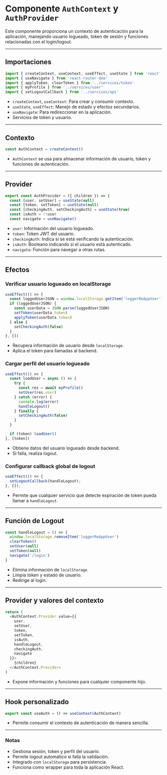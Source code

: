 # Componente `AuthContext` y `AuthProvider`

Este componente proporciona un contexto de autenticación para la aplicación, manejando usuario logueado, token de sesión y funciones relacionadas con el login/logout.

---

## Importaciones

```javascript
import { createContext, useContext, useEffect, useState } from 'react'
import { useNavigate } from 'react-router-dom'
import { applyToken, clearToken } from '../services/token'
import { myProfile } from '../services/user'
import { setLogoutCallback } from '../services/api'
```

- `createContext`, `useContext`: Para crear y consumir contexto.
- `useState`, `useEffect`: Manejo de estado y efectos secundarios.
- `useNavigate`: Para redireccionar en la aplicación.
- Servicios de token y usuario.

---

## Contexto

```javascript
const AuthContext = createContext()
```

- `AuthContext` se usa para almacenar información de usuario, token y funciones de autenticación.

---

## Provider

```javascript
export const AuthProvider = ({ children }) => {
  const [user, setUser] = useState(null)
  const [token, setToken] = useState(null)
  const [checkingAuth, setCheckingAuth] = useState(true)
  const isAuth = !!user
  const navigate = useNavigate()
```

- `user`: Información del usuario logueado.
- `token`: Token JWT del usuario.
- `checkingAuth`: Indica si se está verificando la autenticación.
- `isAuth`: Booleano indicando si el usuario está autenticado.
- `navigate`: Función para navegar a otras rutas.

---

## Efectos

### Verificar usuario logueado en localStorage

```javascript
useEffect(() => {
  const loggedUserJSON = window.localStorage.getItem('loggerReAppUser')
  if (loggedUserJSON) {
    const userData = JSON.parse(loggedUserJSON)
    setToken(userData.token)
    applyToken(userData.token)
  } else {
    setCheckingAuth(false)
  }
}, [])
```

- Recupera información de usuario desde `localStorage`.
- Aplica el token para llamadas al backend.

### Cargar perfil del usuario logueado

```javascript
useEffect(() => {
  const loadUser = async () => {
    try {
      const res = await myProfile()
      setUser(res.user)
    } catch (error) {
      console.log(error)
      handleLogout()
    } finally {
      setCheckingAuth(false)
    }
  }

  if (token) loadUser()
}, [token])
```

- Obtiene datos del usuario logueado desde backend.
- Si falla, realiza logout.

### Configurar callback global de logout

```javascript
useEffect(() => {
  setLogoutCallback(handleLogout);
}, []);
```

- Permite que cualquier servicio que detecte expiración de token pueda llamar a `handleLogout`.

---

## Función de Logout

```javascript
const handleLogout = () => {
  window.localStorage.removeItem('loggerReAppUser')
  clearToken()
  setUser(null)
  setToken(null)
  navigate('/login')
}
```

- Elimina información de `localStorage`.
- Limpia token y estado de usuario.
- Redirige al login.

---

## Provider y valores del contexto

```javascript
return (
  <AuthContext.Provider value={{
    user,
    setUser,
    token,
    setToken,
    isAuth,
    handleLogout,
    checkingAuth,
    navigate
  }}>
    {children}
  </AuthContext.Provider>
)
```

- Expone información y funciones para cualquier componente hijo.

---

## Hook personalizado

```javascript
export const useAuth = () => useContext(AuthContext)
```

- Permite consumir el contexto de autenticación de manera sencilla.

---

### Notas

- Gestiona sesión, token y perfil del usuario.
- Permite logout automático si falla la validación.
- Integrado con `localStorage` para persistencia.
- Funciona como wrapper para toda la aplicación React.

